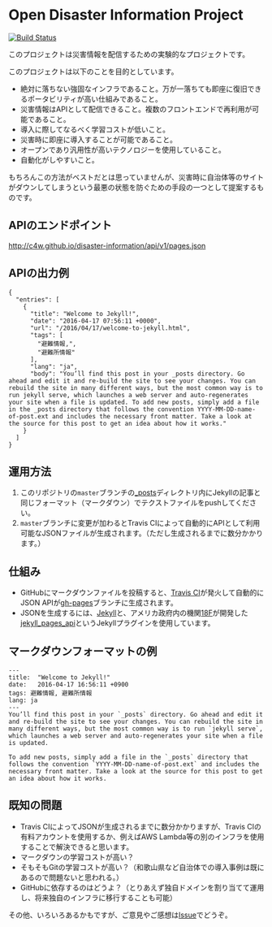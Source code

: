 # Open Disaster Information Project

[![Build Status](https://travis-ci.org/c4w/disaster-information.svg?branch=master)](https://travis-ci.org/c4w/disaster-information)

このプロジェクトは災害情報を配信するための実験的なプロジェクトです。

このプロジェクトは以下のことを目的としています。

* 絶対に落ちない強固なインフラであること。万が一落ちても即座に復旧できるポータビリティが高い仕組みであること。
* 災害情報はAPIとして配信できること。複数のフロントエンドで再利用が可能であること。
* 導入に際してなるべく学習コストが低いこと。
* 災害時に即座に導入することが可能であること。
* オープンであり汎用性が高いテクノロジーを使用していること。
* 自動化がしやすいこと。

もちろんこの方法がベストだとは思っていませんが、災害時に自治体等のサイトがダウンしてしまうという最悪の状態を防ぐための手段の一つとして提案するものです。

## APIのエンドポイント

http://c4w.github.io/disaster-information/api/v1/pages.json

## APIの出力例

```
{
  "entries": [
    {
      "title": "Welcome to Jekyll!",
      "date": "2016-04-17 07:56:11 +0000",
      "url": "/2016/04/17/welcome-to-jekyll.html",
      "tags": [
        "避難情報,",
        "避難所情報"
      ],
      "lang": "ja",
      "body": "You’ll find this post in your _posts directory. Go ahead and edit it and re-build the site to see your changes. You can rebuild the site in many different ways, but the most common way is to run jekyll serve, which launches a web server and auto-regenerates your site when a file is updated. To add new posts, simply add a file in the _posts directory that follows the convention YYYY-MM-DD-name-of-post.ext and includes the necessary front matter. Take a look at the source for this post to get an idea about how it works."
    }
  ]
}
```

## 運用方法

1. このリポジトリの`master`ブランチの[_posts](https://github.com/c4w/disaster-information/tree/master/_posts)ディレクトリ内にJekyllの記事と同じフォーマット（マークダウン）でテクストファイルをpushしてください。
2. `master`ブランチに変更が加わるとTravis CIによって自動的にAPIとして利用可能なJSONファイルが生成されます。（ただし生成されるまでに数分かかります。）

## 仕組み

* GitHubにマークダウンファイルを投稿すると、[Travis CI](https://travis-ci.org/)が発火して自動的にJSON APIが[gh-pages](https://github.com/c4w/disaster-information/tree/gh-pages)ブランチに生成されます。
* JSONを生成するには、[Jekyll](https://jekyllrb.com/)と、アメリカ政府内の機関[18F](https://18f.gsa.gov/)が開発した[jekyll_pages_api](https://github.com/18F/jekyll_pages_api)というJekyllプラグインを使用しています。

## マークダウンフォーマットの例

```
---
title:  "Welcome to Jekyll!"
date:   2016-04-17 16:56:11 +0900
tags: 避難情報, 避難所情報
lang: ja
---
You’ll find this post in your `_posts` directory. Go ahead and edit it and re-build the site to see your changes. You can rebuild the site in many different ways, but the most common way is to run `jekyll serve`, which launches a web server and auto-regenerates your site when a file is updated.

To add new posts, simply add a file in the `_posts` directory that follows the convention `YYYY-MM-DD-name-of-post.ext` and includes the necessary front matter. Take a look at the source for this post to get an idea about how it works.
```

## 既知の問題

* Travis CIによってJSONが生成されるまでに数分かかりますが、Travis CIの有料アカウントを使用するか、例えばAWS Lambda等の別のインフラを使用することで解決できると思います。
* マークダウンの学習コストが高い？
* そもそもGitの学習コストが高い？（和歌山県など自治体での導入事例は既にあるので問題ないと思われる。）
* GitHubに依存するのはどうよ？（とりあえず独自ドメインを割り当てて運用し、将来独自のインフラに移行することも可能）

その他、いろいろあるかもですが、ご意見やご感想は[Issue](https://github.com/c4w/disaster-information/issues)でどうぞ。
